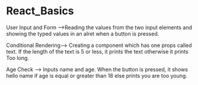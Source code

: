 # React_Basics
User Input  and Form -->Reading the values from the two input elements and showing the typed values in an alret when a button is pressed.

Conditional Rendering--> Creating a component which has one props called text. If the length of the text is 5 or less, it prints the text otherwise it prints Too long. 

Age Check --> Inputs name and age. When the button is pressed, it shows hello name if age is equal or greater than 18 else prints you are too young. 

